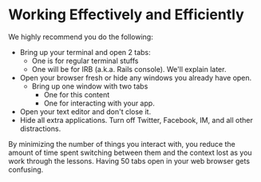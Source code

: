 # Working Effectively and Efficiently

We highly recommend you do the following:

- Bring up your terminal and open 2 tabs:
  - One is for regular terminal stuffs
  - One will be for IRB (a.k.a. Rails console). We'll explain later.
- Open your browser fresh or hide any windows you already have open.
  - Bring up one window with two tabs
    - One for this content
    - One for interacting with your app.
- Open your text editor and don't close it.
- Hide all extra applications. Turn off Twitter, Facebook, IM, and all other distractions.

By minimizing the number of things you interact with, you reduce the
amount of time spent switching between them and the context lost as
you work through the lessons. Having 50 tabs open in your web
browser gets confusing.
